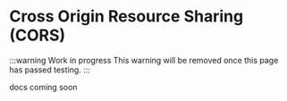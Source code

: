 # Cross Origin Resource Sharing (CORS)

:::warning Work in progress
<centered-image src="/img/work-in-progress.png" />
This warning will be removed once this page has passed testing.
:::

docs coming soon
